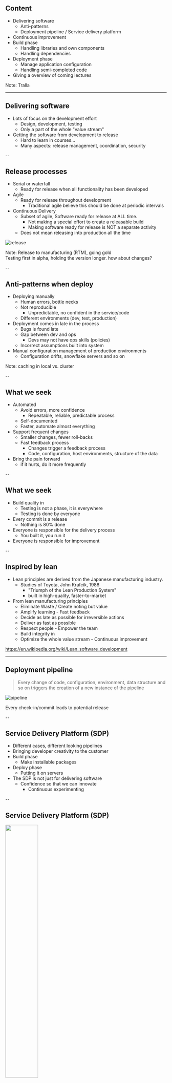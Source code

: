 ## Content

* Delivering software
  * Anti-patterns
  * Deployment pipeline / Service delivery platform
* Continuous improvement
* Build phase
  * Handling libraries and own components
  * Handling dependencies
* Deployment phase
  * Manage application configuration
  * Handling semi-completed code
* Giving a overview of coming lectures

Note: Tralla


---
## Delivering software

* Lots of focus on the development effort
  * Design, development, testing
  * Only a part of the whole "value stream"
* Getting the software from development to release
  * Hard to learn in courses...
  * Many aspects: release management, coordination, security


--
## Release processes

* Serial or waterfall
  * Ready for release when all functionality has been developed
* Agile
  * Ready for release throughout development
    * Traditional agile believe this should be done at periodic intervals
* Continuous Delivery
  * Subset of agile, Software ready for release at ALL time.
    * Not making a special effort to create a releasable build  
    * Making software ready for release is NOT a separate activity
  * Does not mean releasing into production all the time  



![release](./images/release.png)

Note: Release to manufacturing (RTM), going gold
<br>
Testing first in alpha, holding the version longer. how about changes?<br>


--
## Anti-patterns when deploy
* Deploying manually
  * Human errors, bottle necks
  * Not reproducible
    * Unpredictable, no confident in the service/code
  * Different environments (dev, test, production)
* Deployment comes in late in the process
  * Bugs is found late
  * Gap between dev and ops
    * Devs may not have ops skills (policies)
  * Incorrect assumptions built into system
* Manual configuration management of production environments
  * Configuration drifts, snowflake servers and so on

Note: caching in local vs. cluster


--
## What we seek

* Automated
  * Avoid errors, more confidence
    * Repeatable, reliable, predictable process
  * Self-documented
  * Faster, automate almost everything
* Support frequent changes
  * Smaller changes, fewer roll-backs
  * Fast feedback process
    * Changes trigger a feedback process
    * Code, configuration, host environments, structure of the data
* Bring the pain forward
  * if it hurts, do it more frequently


--
## What we seek

* Build quality in
  * Testing is not a phase, it is everywhere
  * Testing is done by everyone
* Every commit is a release
  * Nothing is 80% done
* Everyone is responsible for the delivery process
  * You built it, you run it
* Everyone is responsible for improvement    


--
## Inspired by lean
* Lean principles are derived from the Japanese manufacturing industry.
  * Studies of Toyota, John Krafcik, 1988
    * "Triumph of the Lean Production System"
    * built in high-quality, faster-to-market
* From lean manufacturing principles
  * Eliminate Waste / Create noting but value
  * Amplify learning - Fast feedback
  * Decide as late as possible for irreversible actions
  * Deliver as fast as possible
  * Respect people - Empower the team
  * Build integrity in
  * Optimize the whole value stream - Continuous improvement

https://en.wikipedia.org/wiki/Lean_software_development




---
## Deployment pipeline

> Every change of code, configuration, environment, data structure and so on triggers the creation of a new instance of the pipeline

![pipeline](./images/pipe02.png) 

Every check-in/commit leads to potential release


--
## Service Delivery Platform (SDP)

* Different cases, different looking pipelines
* Bringing developer creativity to the customer
* Build phase
  * Make installable packages
* Deploy phase
  * Putting it on servers
* The SDP is not just for delivering software 
  * Confidence so that we can innovate
    * Continuous experimenting
  


--
## Service Delivery Platform (SDP)

<img src="./images/sdp.png" width="45%" />

Source: The practice of cloud system administration - 0-321-94318-X
<!-- {_style="font-size: 40%"} -->



--
## Continuous Improvement
* Data-driven deployment
  * Collect metrics for improve the pipeline
  * "Practice makes perfect"
  * Bug lead time
    * Time from bug report to production fix
  * Code lead time
    * From keyboard/code to production
  * Patch lead time
    * From vendor patch to production
  * Frequency of deployment
    * Deployments per time (day/month)
  * Time to restore service
    * Downtime
  * Changes success rate
    * Successful production deployments



---
## Build phase
* Coding 
* Commit 
  * Gate - Pre-submit check
    * Lint, style guide, some tests
* Build 
  * Source code become artifacts
    * Gate - Unit testing
    * Compiling to executables, making packages, processing images
    * Extracting documentation from source code
* Package 
  * Single file that encodes all files to be installed
    * zip, tar + installation script  
* Register
  * Upload the packages to the package registry



--
## Tools in the build phase
* CI servers
  * Hudson, Jenkins, TravisCI, Cruise Control, Strider CD, Circle CI...
    * Uses plug-ins
* Package managers
  * npm, yarn, compose, NuGet, archive managers...
* VCS
  * Git, subversion...


--
## Managing dependencies in build phase
* Third party libraries/packages/modules, compiled or interpreted
  * Store all libraries locally? Download when needed?
    * Guarantee exact versions (deep dependencies - package-lock.json)?
    * Rarely updated
* Own components/packages/modules
  * Build entire app at once on change?
  * Build only the needed component on change?
    * Dependency graph


--
## Dependency graphs

> What to rebuild on a component change?

![deph graph](./images/dep_graph.png)

```
change B => B + D will rebuild
change C => C + D will rebuild
change A => B + C will rebuild then D will rebuild
```


--
## Multiple pipelines

* Splitting up to different pipelines 
  * Different parts have different life cycles
    * Include os kernel + application 
    * Some components are very stable and don´t change 
  * The pipeline becomes to big, to slow
  * Different teams, micro services



![integration pipeline](./images/integration_pipeline.png)



---
## Deployment phase

> Creates the service in one or more testing and production environments


--
## Deployment phase - Promotion
* Promotion - Select versions for release
* Different package repository systems work different
* Tagging
  * Package A - 1.1, 1.2, 1.3(production tag)
  * Package B - 1.4.1, 1.4.2(production tag), 1.4.3
  * Package C - 4.1, 4.2(production tag)
    * Marked as production versions 
* Pinning 
  * package-lock.json (npm shrinkwrap)
  * Pinning the exact versions used for a release
* Test and dev may always use latest


--
## Deployment phase
* Installation
  * pre-install scripts
  * post-install scripts
* Configuration
  * Configuration management
  * Convergent orchestration
    * Always a desire state
  * Direct orchestration
    * multistep to achieve desire goal


---
## Testing
* Gates in the pipeline
  * unit test, integration test/system test, health checks
* Automatic and/or manual approval
* Artifact after test approval 
  * Production/release candidate
    * When a change is safe to put in production



---
## Managing software configuration
* Treat your application configuration as code
* How flexible should configuration be?
* Where in the process to add configuration
  * Build time?
  * packaging time?
  * deployment time
  * startup and runtime?
* Keep configuration in same repo as source code
  * keep the values somewhere else
    * Configuration repository
  * different values depending on app, version env.
* Think about code quality
  * Good naming, DRY, KISS


--- 

## Handle changes 
* How to make changes?
* How to handle semi-completed code?
  * Feature hiding
  * Feature toggling
  * Branch by abstraction
  


-- 
## Branch by abstraction

<div>
* Build an abstraction over the part to change
* Refactor the system to use this abstraction
* Create the change (new part), use feature hiding/toggling to keep it out of production
* Update the abstraction to point to the new implementation
* Remove the old implementation (and abstraction layer if needed) 
</div>
<!-- {_style="font-size: 80%"} -->

![branch by abstraction](./images/branch_by_abstraction.png)


---
## Reading

> Chapter 1, 2 and 13 in the Continuous Delivery book by Humble and Farley

> Next time, Continuous Integration 
